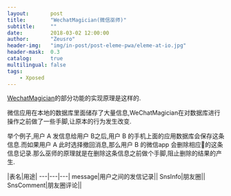 ```yaml
---
layout:       post
title:        "WechatMagician(微信巫师)"
subtitle:     ""
date:         2018-03-02 12:00:00
author:       "Zeusro"
header-img:   "img/in-post/post-eleme-pwa/eleme-at-io.jpg"
header-mask:  0.3
catalog:      true
multilingual: false
tags:
    - Xposed
---
```


[WechatMagician](https://github.com/Gh0u1L5/WechatMagician)的部分功能的实现原理是这样的.

微信应用在本地的数据库里面储存了大量信息,WeChatMagician在对数据库进行操作之前做了一些手脚,让原本的行为发生改变.

举个例子,用户 A 发信息给用户 B之后,用户 B 的手机上面的应用数据库会保存这条信息.而如果用户 A 此时选择撤回消息,那么用户 B 的微信app 会删除相应的这条信息记录.那么巫师的原理就是在删除这条信息之前做个手脚,阻止删除的结果的产生.

|表名|用途|
---|---|---|
message|用户之间的发信记录||
SnsInfo|朋友圈||
SnsComment|朋友圈评论||